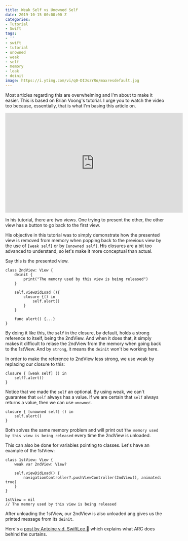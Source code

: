 ```yaml
---
title: Weak Self vs Unowned Self
date: 2019-10-15 00:00:00 Z
categories:
- Tutorial
- Swift
tags:
- ''
- swift
- tutorial
- unowned
- weak
- self
- memory
- leak
- deinit
image: https://i.ytimg.com/vi/q0-DIJszYRo/maxresdefault.jpg
---
```


Most articles regarding this are overwhelming and I'm about to make it easier. This is based on Brian Voong's tutorial. I urge you to watch the video too because, essentially, that is what I'm basing this article on.

<iframe width="560" height="315" src="https://www.youtube.com/embed/q0-DIJszYRo" frameborder="0" allow="accelerometer; autoplay; encrypted-media; gyroscope; picture-in-picture" allowfullscreen></iframe>
 
In his tutorial, there are two views. One trying to present the other, the other view has a button to go back to the first view. 

His objective in this tutorial was to simply demonstrate how the presented view is removed from memory when popping back to the previous view by the use of `[weak self]` or by `[unowned self]`. His closures are a bit too advanced to understand, so let's make it more conceptual than actual.
 
Say this is the presented view. 
```
class 2ndView: View {
	deinit {
		print("The memory used by this view is being released")
	}
	
	self.viewDidLoad (){
		closure {() in
			self.alert()
		}
	}
	
	func alert() {...}
}
```

By doing it like this, the `self` in the closure, by default, holds a strong reference to itself, being the 2ndView. And when it does that, it simply makes it difficult to relase the 2ndView from the memory when going back to the 1stView. And by `strong`, it means the `deinit` won't be working here.

In order to make the reference to 2ndView less strong, we use weak by replacing our closure to this:

```
closure { [weak self] () in
	self?.alert()
}
```

Notice that we made the `self` an optional. By using weak, we can't guarantee that `self` always has a value. If we are certain that `self` always returns a value, then we can use `unowned`.

```
closure { [unowned self] () in
	self.alert()
}
```

Both solves the same memory problem and will print out `The memory used by this view is being released` every time the 2ndView is unloaded.

This can also be done for variables pointing to classes. Let's have an example of the 1stView:

```
class 1stView: View {
	weak var 2ndView: View?
	
	self.viewDidLoad() {
		navigationController?.pushViewController(2ndView(), animated: true)
	}
}

1stView = nil
// The memory used by this view is being released
```

After unloading the 1stView, our 2ndView is also unloaded ang gives us the printed message from its `deinit`.

Here's a [post by Antoine v.d. SwiftLee 🚀][avd] which explains what ARC does behind the curtains.

[avd]: https://www.avanderlee.com/swift/weak-self/
